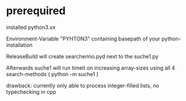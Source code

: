 # prerequired

installed python3.xx

Environment-Variable "PYHTON3" containing basepath of your python-installation

ReleaseBuild will create searcherino.pyd next to the suche1.py

Afterwards suche1 will run timeit on increasing array-sizes using all 4 search-methods
( python -m suche1 )

drawback: currently only able to process integer-filled lists, no typechecking in cpp